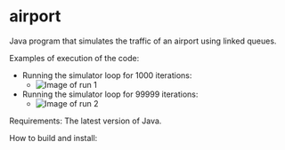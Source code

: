 # airport
Java program that simulates the traffic of an airport using linked queues.

Examples of execution of the code:
* Running the simulator loop for 1000 iterations:
  * ![Image of run 1](https://i.gyazo.com/e2739f791e113b99a5f73785363c36ae.png)
* Running the simulator loop for 99999 iterations:
  * ![Image of run 2](https://i.gyazo.com/a3b20a998fa6364047f88ed78e311a8a.png)

Requirements:
The latest version of Java.

How to build and install:
